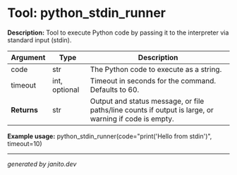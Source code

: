 # Tool: python_stdin_runner

**Description:**
Tool to execute Python code by passing it to the interpreter via standard input (stdin).

| Argument   | Type | Description |
|------------|------|-------------|
| code       | str  | The Python code to execute as a string. |
| timeout    | int, optional | Timeout in seconds for the command. Defaults to 60. |
| **Returns**| str  | Output and status message, or file paths/line counts if output is large, or warning if code is empty. |

**Example usage:**
python_stdin_runner(code="print('Hello from stdin')", timeout=10)

---
_generated by janito.dev_